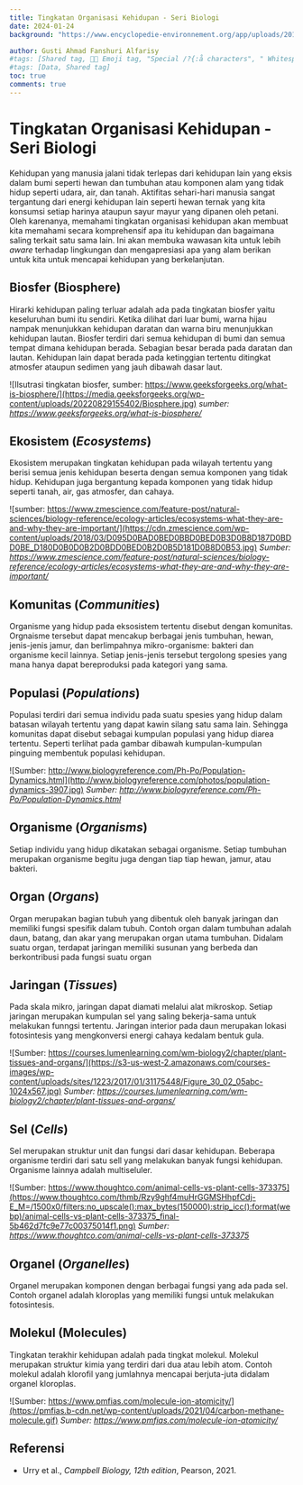 ```yaml
---
title: Tingkatan Organisasi Kehidupan - Seri Biologi
date: 2024-01-24
background: "https://www.encyclopedie-environnement.org/app/uploads/2016/05/Biosph%C3%A8re_couverture2.jpg"

author: Gusti Ahmad Fanshuri Alfarisy
#tags: [Shared tag, 👩‍🔬 Emoji tag, "Special /?{:å characters", " Whitespace before and after "]
#tags: [Data, Shared tag]
toc: true
comments: true
---
```


# Tingkatan Organisasi Kehidupan - Seri Biologi

Kehidupan yang manusia jalani tidak terlepas dari kehidupan lain yang eksis dalam bumi seperti hewan dan tumbuhan atau komponen alam yang tidak hidup seperti udara, air, dan tanah. Aktifitas sehari-hari manusia sangat tergantung dari energi kehidupan lain seperti hewan ternak yang kita konsumsi setiap harinya ataupun sayur mayur yang dipanen oleh petani. Oleh karenanya, memahami tingkatan organisasi kehidupan akan membuat kita memahami secara komprehensif apa itu kehidupan dan bagaimana saling terkait satu sama lain. Ini akan membuka wawasan kita untuk lebih *aware* terhadap lingkungan dan mengapresiasi apa yang alam berikan untuk kita untuk mencapai kehidupan yang berkelanjutan.

## Biosfer (Biosphere)

Hirarki kehidupan paling terluar adalah ada pada tingkatan biosfer yaitu keseluruhan bumi itu sendiri. Ketika dilihat dari luar bumi, warna hijau nampak menunjukkan kehidupan daratan dan warna biru menunjukkan kehidupan lautan. Biosfer terdiri dari semua kehidupan di bumi dan semua tempat dimana kehidupan berada. Sebagian besar berada pada daratan dan lautan. Kehidupan lain dapat berada pada ketinggian tertentu ditingkat atmosfer ataupun sedimen yang jauh dibawah dasar laut.

![Ilsutrasi tingkatan biosfer, sumber: https://www.geeksforgeeks.org/what-is-biosphere/](https://media.geeksforgeeks.org/wp-content/uploads/20220829155402/Biosphere.jpg)
*sumber: https://www.geeksforgeeks.org/what-is-biosphere/*

## Ekosistem (_Ecosystems_)
Ekosistem merupakan tingkatan kehidupan pada wilayah tertentu yang berisi semua jenis kehidupan beserta dengan semua komponen yang tidak hidup. Kehidupan juga bergantung kepada komponen yang tidak hidup seperti tanah, air, gas atmosfer, dan cahaya.

![sumber: https://www.zmescience.com/feature-post/natural-sciences/biology-reference/ecology-articles/ecosystems-what-they-are-and-why-they-are-important/](https://cdn.zmescience.com/wp-content/uploads/2018/03/D095D0BAD0BED0BBD0BED0B3D0B8D187D0BDD0BE_D180D0B0D0B2D0BDD0BED0B2D0B5D181D0B8D0B53.jpg)
*Sumber: https://www.zmescience.com/feature-post/natural-sciences/biology-reference/ecology-articles/ecosystems-what-they-are-and-why-they-are-important/*

## Komunitas (_Communities_)
Organisme yang hidup pada eksosistem tertentu disebut dengan komunitas. Orgnaisme tersebut dapat mencakup berbagai jenis tumbuhan, hewan, jenis-jenis jamur, dan berlimpahnya mikro-organisme: bakteri dan organisme kecil lainnya. Setiap jenis-jenis tersebut tergolong spesies yang mana hanya dapat bereproduksi pada kategori yang sama.

## Populasi (_Populations_)
Populasi terdiri dari semua individu pada suatu spesies yang hidup dalam batasan wilayah tertentu yang dapat kawin silang satu sama lain. Sehingga komunitas dapat disebut sebagai kumpulan populasi yang hidup diarea tertentu. Seperti terlihat pada gambar dibawah kumpulan-kumpulan pinguing membentuk populasi kehidupan.

![Sumber: http://www.biologyreference.com/Ph-Po/Population-Dynamics.html](http://www.biologyreference.com/photos/population-dynamics-3907.jpg)
*Sumber: http://www.biologyreference.com/Ph-Po/Population-Dynamics.html*

## Organisme (_Organisms_)
Setiap individu yang hidup dikatakan sebagai organisme. Setiap tumbuhan merupakan organisme begitu juga dengan tiap tiap hewan, jamur, atau bakteri.

## Organ (_Organs_)
Organ merupakan bagian tubuh yang dibentuk oleh banyak jaringan dan memiliki fungsi spesifik dalam tubuh. Contoh organ dalam tumbuhan adalah daun, batang, dan akar yang merupakan organ utama tumbuhan. Didalam suatu organ, terdapat jaringan memiliki susunan yang berbeda dan berkontribusi pada fungsi suatu organ

## Jaringan (_Tissues_)
Pada skala mikro, jaringan dapat diamati melalui alat mikroskop. Setiap jaringan merupakan kumpulan sel yang saling bekerja-sama untuk melakukan funngsi tertentu. Jaringan interior pada daun merupakan lokasi fotosintesis yang mengkonversi energi cahaya kedalam bentuk gula.

![Sumber: https://courses.lumenlearning.com/wm-biology2/chapter/plant-tissues-and-organs/](https://s3-us-west-2.amazonaws.com/courses-images/wp-content/uploads/sites/1223/2017/01/31175448/Figure_30_02_05abc-1024x567.jpg)
*Sumber: https://courses.lumenlearning.com/wm-biology2/chapter/plant-tissues-and-organs/*

## Sel (_Cells_)
Sel merupakan struktur unit dan fungsi dari dasar kehidupan. Beberapa organisme terdiri dari satu sell yang melakukan banyak fungsi kehidupan. Organisme lainnya adalah multiseluler. 

![Sumber: https://www.thoughtco.com/animal-cells-vs-plant-cells-373375](https://www.thoughtco.com/thmb/Rzy9ghf4muHrGGMSHhpfCdj-E_M=/1500x0/filters:no_upscale():max_bytes(150000):strip_icc():format(webp)/animal-cells-vs-plant-cells-373375_final-5b462d7fc9e77c00375014f1.png)
*Sumber: https://www.thoughtco.com/animal-cells-vs-plant-cells-373375*

## Organel (_Organelles_)
Organel merupakan komponen dengan berbagai fungsi yang ada pada sel. Contoh organel adalah kloroplas yang memiliki fungsi untuk melakukan fotosintesis.

## Molekul (Molecules)
Tingkatan terakhir kehidupan adalah pada tingkat molekul. Molekul merupakan struktur kimia yang terdiri dari dua atau lebih atom. Contoh molekul adalah klorofil yang jumlahnya mencapai berjuta-juta didalam organel kloroplas.

![Sumber: https://www.pmfias.com/molecule-ion-atomicity/](https://pmfias.b-cdn.net/wp-content/uploads/2021/04/carbon-methane-molecule.gif)
*Sumber: https://www.pmfias.com/molecule-ion-atomicity/*

## Referensi
- Urry et al., *Campbell Biology, 12th edition*, Pearson, 2021.